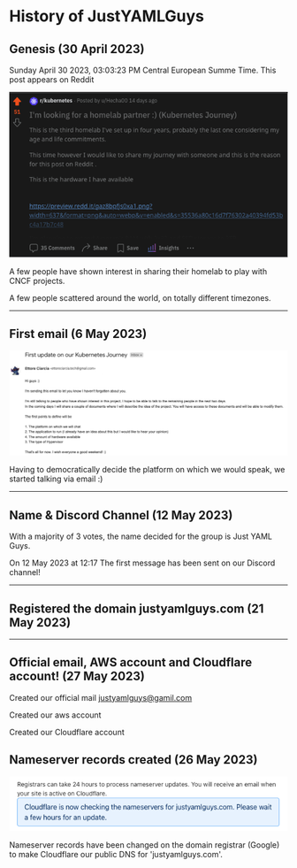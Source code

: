 # History of JustYAMLGuys

## Genesis (30 April 2023)

Sunday April 30 2023, 03:03:23 PM Central European Summe Time. This post appears on Reddit


![Reddit](img/reddit.png)

A few people have shown interest in sharing their homelab to play with CNCF projects.

A few people scattered around the world, on totally different timezones.

___

## First email (6 May 2023)

![first-email.png](img/first-email.png)

Having to democratically decide the platform on which we would speak, we started talking via email :)

___

## Name & Discord Channel (12 May 2023)

With a majority of 3 votes, the name decided for the group is Just YAML Guys.

On 12 May 2023 at 12:17 The first message has been sent on our Discord channel!

___

## Registered the domain justyamlguys.com (21 May 2023)

___

## Official email, AWS account and Cloudflare account! (27 May 2023)

Created our official mail justyamlguys@gamil.com

Created our aws account

Created our Cloudflare account

## Nameserver records created (26 May 2023)

![checking-ns.png](img/checking-ns.png)

Nameserver records have been changed on the domain registrar (Google) to make Cloudflare our public DNS for 'justyamlguys.com'.
